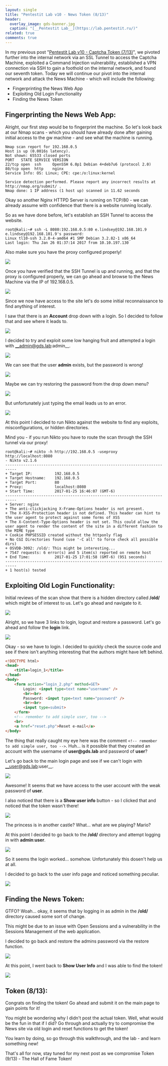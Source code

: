 ```yaml
---
layout: single
title: "Pentestit Lab v10 - News Token (8/13)"
header:
  overlay_image: gds-banner.jpg
  caption: "[__Pentestit Lab__](https://lab.pentestit.ru/)"
related: true
comments: true
---
```


In my previous post "[Pentestit Lab v10 - Captcha Token (7/13)](https://jhalon.github.io/pentestit-lab-10-captcha-token/)", we pivoted further into the internal network via an SSL Tunnel to access the Captcha Machine, exploited a Command Injection vulnerability, established a VPN connection via SSH to gain a foothold on the internal network, and found our seventh token. Today we will continue our pivot into the internal network and attack the News Machine - which will include the following:

* Fingerprinting the News Web App
* Exploiting Old Login Functionality
* Finding the News Token

## Fingerprinting the News Web App:

Alright, our first step would be to fingerprint the machine. So let's look back at our Nmap scans - which you should have already done after gaining initial access to the gw machine - and see what the machine is running.


```console
Nmap scan report for 192.168.0.5
Host is up (0.0016s latency).
Not shown: 65533 closed ports
PORT   STATE SERVICE VERSION
22/tcp open  ssh     OpenSSH 6.0p1 Debian 4+deb7u6 (protocol 2.0)
80/tcp open  http    nginx
Service Info: OS: Linux; CPE: cpe:/o:linux:kernel

Service detection performed. Please report any incorrect results at http://nmap.org/submit/ .
Nmap done: 1 IP address (1 host up) scanned in 11.62 seconds
```

Okay so another Nginx HTTPD Server is running on TCP/80 - we can already assume with confidence that there is a website running locally.

So as we have done before, let's establish an SSH Tunnel to access the website.

```console
root@kali:~# ssh -L 8080:192.168.0.5:80 e.lindsey@192.168.101.9
e.lindsey@192.168.101.9's password: 
Linux tl10-ssh 3.2.0-4-amd64 #1 SMP Debian 3.2.82-1 x86_64
Last login: Thu Jan 26 01:37:14 2017 from 10.10.197.130
```

Also make sure you have the proxy configured properly!

<a href="/images/gds7-1.png"><img src="/images/gds7-1.png"></a>

Once you have verified that the SSH Tunnel is up and running, and that the proxy is configured properly, we can go ahead and browse to the News Machine via the IP of 192.168.0.5.

<a href="/images/gds8-1.png"><img src="/images/gds8-1.png"></a>

Since we now have access to the site let's do some initial reconnaissance to find anything of interest.

I saw that there is an __Account__ drop down with a login. So I decided to follow that and see where it leads to.

<a href="/images/gds8-2.png"><img src="/images/gds8-2.png"></a>

I decided to try and exploit some low hanging fruit and attempted a login with __admin@gds.lab:admin__.

<a href="/images/gds8-3.png"><img src="/images/gds8-3.png"></a>

We can see that the user __admin__ exists, but the password is wrong!

<a href="/images/gds8-4.png"><img src="/images/gds8-4.png"></a>

Maybe we can try restoring the password from the drop down menu?

<a href="/images/gds8-5.png"><img src="/images/gds8-5.png"></a>

But unfortunately just typing the email leads us to an error.

<a href="/images/gds8-6.png"><img src="/images/gds8-6.png"></a>

At this point I decided to run Nikto against the website to find any exploits, misconfigurations, or hidden directories.

Mind you - if you run Nikto you have to route the scan through the SSH tunnel via our proxy!

```console
root@kali:~# nikto -h http://192.168.0.5 -useproxy http://localhost:8080
- Nikto v2.1.6
---------------------------------------------------------------------------
+ Target IP:          192.168.0.5
+ Target Hostname:    192.168.0.5
+ Target Port:        80
+ Proxy:              localhost:8080
+ Start Time:         2017-01-25 16:46:07 (GMT-6)
---------------------------------------------------------------------------
+ Server: nginx
+ The anti-clickjacking X-Frame-Options header is not present.
+ The X-XSS-Protection header is not defined. This header can hint to the user agent to protect against some forms of XSS
+ The X-Content-Type-Options header is not set. This could allow the user agent to render the content of the site in a different fashion to the MIME type
+ Cookie PHPSESSID created without the httponly flag
+ No CGI Directories found (use '-C all' to force check all possible dirs)
+ OSVDB-3092: /old/: This might be interesting...
+ 7547 requests: 6 error(s) and 5 item(s) reported on remote host
+ End Time:           2017-01-25 17:01:58 (GMT-6) (951 seconds)
---------------------------------------------------------------------------
+ 1 host(s) tested
```

## Exploiting Old Login Functionality:

Initial reviews of the scan show that there is a hidden directory called __/old/__ which might be of interest to us. Let's go ahead and navigate to it.

<a href="/images/gds8-7.png"><img src="/images/gds8-7.png"></a>

Alright, so we have 3 links to login, logout and restore a password. Let's go ahead and follow the __login__ link.

<a href="/images/gds8-8.png"><img src="/images/gds8-8.png"></a>

Okay - so we have to login. I decided to quickly check the source code and see if there isn't anything interesting that the authors might have left behind.

```html
<!DOCTYPE html>
<head>
	<title>login_1</title>
</head>
<body>
	<form action="login_2.php" method=GET>
		Login: <input type=text name="username" />
		<br><br>
		Password: <input type=text name="password" />
		<br><br>
		<input type=submit>
	</form>
	<!-- remember to add simple user, too -->
	<br>
	<a href="reset.php">Reset e-mail</a>
</body>
```

The thing that really caught my eye here was the comment `<!-- remember to add simple user, too -->`. Huh... is it possible that they created an account with the username of __user@gds.lab__ and password of __user__?

Let's go back to the main login page and see if we can't login with __user@gds.lab:user__.

<a href="/images/gds8-9.png"><img src="/images/gds8-9.png"></a>

Awesome! It seems that we have access to the user account with the weak password of __user__.

I also noticed that there is a __Show user info__ button - so I clicked that and noticed that the token wasn't there!

<a href="/images/gds8-10.png"><img src="/images/gds8-10.png"></a>

The princess is in another castle? What... what are we playing? Mario? 

At this point I decided to go back to the __/old/__ directory and attempt logging in with __admin__:__user__.

<a href="/images/gds8-11.png"><img src="/images/gds8-11.png"></a>

So it seems the login worked... somehow. Unfortunately this dosen't help us at all.

I decided to go back to the user info page and noticed something peculiar.

<a href="/images/gds8-12.png"><img src="/images/gds8-12.png"></a>

## Finding the News Token:

GTFO? Woah... okay, it seems that by logging in as admin in the __/old/__ directory caused some sort of change.

This might be due to an issue with Open Sessions and a vulnerability in the Sessions Management of the web application.

I decided to go back and restore the admins password via the restore function.

<a href="/images/gds8-13.png"><img src="/images/gds8-13.png"></a>

At this point, I went back to __Show User Info__ and I was able to find the token!

<a href="/images/gds8-14.png"><img src="/images/gds8-14.png"></a>


## Token (8/13):

Congrats on finding the token! Go ahead and submit it on the main page to gain points for it!

You might be wondering why I didn't post the actual token. Well, what would be the fun in that if I did? Go through and actually try to compromise the News site via old login and reset functions to get the token!

You learn by doing, so go through this walkthrough, and the lab - and learn something new!

That's all for now, stay tuned for my next post as we compromise Token (9/13) - The Hall of Fame Token!
